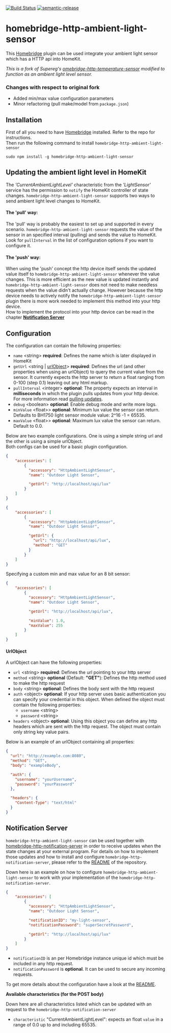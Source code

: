 [![Build Status](https://travis-ci.com/QuickSander/homebridge-http-ambient-light-sensor.svg?branch=master)](https://travis-ci.com/QuickSander/homebridge-http-ambient-light-sensor)
[![semantic-release](https://img.shields.io/badge/%20%20%F0%9F%93%A6%F0%9F%9A%80-semantic--release-e10079.svg)](https://github.com/semantic-release/semantic-release)

# homebridge-http-ambient-light-sensor

This [Homebridge](https://github.com/nfarina/homebridge) plugin can be used integrate your ambient light sensor which has a
HTTP api into HomeKit.

_This is a fork of Supereg's [omebridge-http-temperature-sensor](https://github.com/Supereg/homebridge-http-temperature-sensor) modified to function as an ambient light level sensor._

### Changes with respect to original fork
* Added min/max value configuration parameters
* Minor refactoring (pull make/model from ```package.json```)


## Installation

First of all you need to have [Homebridge](https://github.com/nfarina/homebridge) installed. Refer to the repo for
instructions.  
Then run the following command to install `homebridge-http-ambient-light-sensor`

```
sudo npm install -g homebridge-http-ambient-light-sensor
```

## Updating the ambient light level in HomeKit

The _'CurrentAmbientLightLevel'_ characteristic from the _'LightSensor'_ service has the permission to `notify` the
HomeKit controller of state changes.
`homebridge-http-ambient-light-sensor` supports two ways to send ambient light level changes to HomeKit.

#### The 'pull' way:

The 'pull' way is probably the easiest to set up and supported in every scenario. `homebridge-http-ambient-light-sensor`
requests the value of the sensor in an specified interval (pulling) and sends the value to HomeKit.  
Look for `pullInterval` in the list of configuration options if you want to configure it.

#### The 'push' way:

When using the 'push' concept the http device itself sends the updated value itself to `homebridge-http-ambient-light-sensor`
whenever the value changes. This is more efficient as the new value is updated instantly and
`homebridge-http-ambient-light-sensor` does not need to make needless requests when the value didn't actually change.
However because the http device needs to actively notify the `homebridge-http-ambient-light-sensor` plugin there is more
work needed to implement this method into your http device.  
How to implement the protocol into your http device can be read in the chapter [**Notification Server**](#notification-server)

## Configuration

The configuration can contain the following properties:
* `name` \<string\> **required**: Defines the name which is later displayed in HomeKit
* `getUrl` \<string |  [urlObject](#urlobject)\> **required**: Defines the url
(and other properties when using an urlObject) to query the current value from the sensor.
It currently expects the http server to return a float ranging from 0-100 (step 0.1) leaving out any html markup.
* `pullInterval` \<integer\> **optional**: The property expects an interval in **milliseconds** in which the plugin
pulls updates from your http device. For more information read [pulling updates](#the-pull-way).  
* `debug` \<boolean\> **optional**: Enable debug mode and write more logs.
* `minValue` \<float>\> **optional**: Minimum lux value the sensor can return. Defaults to BH1750 light sensor module value: 2^16 -1 = 65535.
* `maxValue` \<float>\> **optional**: Maximum lux value the sensor can return. Default to 0.0.

Below are two example configurations. One is using a simple string url and the other is using a simple urlObject.  
Both configs can be used for a basic plugin configuration.
```json
{
    "accessories": [
        {
          "accessory": "HttpAmbientLightSensor",
          "name": "Outdoor Light Sensor",

          "getUrl": "http://localhost/api/lux"
        }   
    ]
}
```
```json
{
    "accessories": [
        {
          "accessory": "HttpAmbientLightSensor",
          "name": "Outdoor Light Sensor",

          "getUrl": {
            "url": "http://localhost/api/lux",
            "method": "GET"
          }
        }   
    ]
}
```

Specifying a custom min and max value for an 8 bit sensor:

```json
{
    "accessories": [
        {
          "accessory": "HttpAmbientLightSensor",
          "name": "Outdoor Light Sensor",

          "getUrl": "http://localhost/api/lux",

          "minValue": 1.0,
          "maxValue": 255
        }   
    ]
}
```

#### UrlObject

A urlObject can have the following properties:
* `url` \<string\> **required**: Defines the url pointing to your http server
* `method` \<string\> **optional** \(Default: **"GET"**\): Defines the http method used to make the http request
* `body` \<string\> **optional**: Defines the body sent with the http request
* `auth` \<object\> **optional**: If your http server uses basic authentication you can specify your credential in this
object. When defined the object must contain the following properties:
    * `username` \<string\>
    * `password` \<string\>
* `headers` \<object\> **optional**: Using this object you can define any http headers which are sent with the http
request. The object must contain only string key value pairs.  

Below is an example of an urlObject containing all properties:
```json
{
  "url": "http://example.com:8080",
  "method": "GET",
  "body": "exampleBody",

  "auth": {
    "username": "yourUsername",
    "password": "yourPassword"
  },

  "headers": {
    "Content-Type": "text/html"
  }
}
```

## Notification Server

`homebridge-http-ambient-light-sensor` can be used together with
[homebridge-http-notification-server](https://github.com/Supereg/homebridge-http-notification-server) in order to receive
updates when the state changes at your external program. For details on how to implement those updates and how to
install and configure `homebridge-http-notification-server`, please refer to the
[README](https://github.com/Supereg/homebridge-http-notification-server) of the repository.

Down here is an example on how to configure `homebridge-http-ambient-light-sensor` to work with your implementation of the
`homebridge-http-notification-server`.

```json
{
    "accessories": [
        {
          "accessory": "HttpAmbientLightSensor",
          "name": "Outdoor Light Sensor",

          "notificationID": "my-light-sensor",
          "notificationPassword": "superSecretPassword",

          "getUrl": "http://localhost/api/lux"
        }   
    ]
}
```

* `notificationID` is an per Homebridge instance unique id which must be included in any http request.  
* `notificationPassword` is **optional**. It can be used to secure any incoming requests.

To get more details about the configuration have a look at the
[README](https://github.com/Supereg/homebridge-http-notification-server).

**Available characteristics (for the POST body)**

Down here are all characteristics listed which can be updated with an request to the `homebridge-http-notification-server`

* `characteristic` "CurrentAmbientLightLevel": expects an float `value` in a range of 0.0 up to and including 65535.
